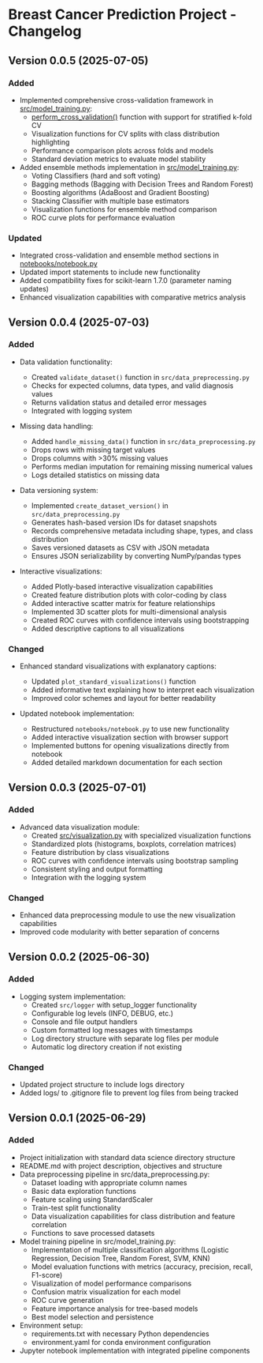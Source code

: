 # Breast Cancer Prediction Project - Changelog

## Version 0.0.5 (2025-07-05)

### Added
- Implemented comprehensive cross-validation framework in [src/model_training.py](cci:7://file:///Users/carlo/Developer/notebooks/Breast-Cancer-Prediction/src/model_training.py:0:0-0:0):
  - [perform_cross_validation()](cci:1://file:///Users/carlo/Developer/notebooks/Breast-Cancer-Prediction/src/model_training.py:494:0-571:21) function with support for stratified k-fold CV
  - Visualization functions for CV splits with class distribution highlighting
  - Performance comparison plots across folds and models
  - Standard deviation metrics to evaluate model stability
- Added ensemble methods implementation in [src/model_training.py](cci:7://file:///Users/carlo/Developer/notebooks/Breast-Cancer-Prediction/src/model_training.py:0:0-0:0):
  - Voting Classifiers (hard and soft voting)
  - Bagging methods (Bagging with Decision Trees and Random Forest)
  - Boosting algorithms (AdaBoost and Gradient Boosting)
  - Stacking Classifier with multiple base estimators
  - Visualization functions for ensemble method comparison
  - ROC curve plots for performance evaluation

### Updated
- Integrated cross-validation and ensemble method sections in [notebooks/notebook.py](cci:7://file:///Users/carlo/Developer/notebooks/Breast-Cancer-Prediction/notebooks/notebook.py:0:0-0:0)
- Updated import statements to include new functionality
- Added compatibility fixes for scikit-learn 1.7.0 (parameter naming updates)
- Enhanced visualization capabilities with comparative metrics analysis

## Version 0.0.4 (2025-07-03)

### Added
- Data validation functionality:
  - Created `validate_dataset()` function in `src/data_preprocessing.py`
  - Checks for expected columns, data types, and valid diagnosis values
  - Returns validation status and detailed error messages
  - Integrated with logging system

- Missing data handling:
  - Added `handle_missing_data()` function in `src/data_preprocessing.py`
  - Drops rows with missing target values
  - Drops columns with >30% missing values
  - Performs median imputation for remaining missing numerical values
  - Logs detailed statistics on missing data

- Data versioning system:
  - Implemented `create_dataset_version()` in `src/data_preprocessing.py`
  - Generates hash-based version IDs for dataset snapshots
  - Records comprehensive metadata including shape, types, and class distribution
  - Saves versioned datasets as CSV with JSON metadata
  - Ensures JSON serializability by converting NumPy/pandas types

- Interactive visualizations:
  - Added Plotly-based interactive visualization capabilities
  - Created feature distribution plots with color-coding by class
  - Added interactive scatter matrix for feature relationships
  - Implemented 3D scatter plots for multi-dimensional analysis
  - Created ROC curves with confidence intervals using bootstrapping
  - Added descriptive captions to all visualizations

### Changed
- Enhanced standard visualizations with explanatory captions:
  - Updated `plot_standard_visualizations()` function
  - Added informative text explaining how to interpret each visualization
  - Improved color schemes and layout for better readability

- Updated notebook implementation:
  - Restructured `notebooks/notebook.py` to use new functionality
  - Added interactive visualization section with browser support
  - Implemented buttons for opening visualizations directly from notebook
  - Added detailed markdown documentation for each section

## Version 0.0.3 (2025-07-01)

### Added
- Advanced data visualization module:
  - Created [src/visualization.py](cci:7://file:///Users/carlo/Developer/notebooks/Breast-Cancer-Prediction/src/visualization.py:0:0-0:0) with specialized visualization functions
  - Standardized plots (histograms, boxplots, correlation matrices)
  - Feature distribution by class visualizations
  - ROC curves with confidence intervals using bootstrap sampling
  - Consistent styling and output formatting
  - Integration with the logging system

### Changed
- Enhanced data preprocessing module to use the new visualization capabilities
- Improved code modularity with better separation of concerns

## Version 0.0.2 (2025-06-30)

### Added
- Logging system implementation:
  - Created `src/logger` with setup_logger functionality
  - Configurable log levels (INFO, DEBUG, etc.)
  - Console and file output handlers
  - Custom formatted log messages with timestamps
  - Log directory structure with separate log files per module
  - Automatic log directory creation if not existing

### Changed
- Updated project structure to include logs directory
- Added logs/ to .gitignore file to prevent log files from being tracked

## Version 0.0.1 (2025-06-29)

### Added
- Project initialization with standard data science directory structure
- README.md with project description, objectives and structure
- Data preprocessing pipeline in src/data_preprocessing.py:
  - Dataset loading with appropriate column names
  - Basic data exploration functions
  - Feature scaling using StandardScaler
  - Train-test split functionality
  - Data visualization capabilities for class distribution and feature correlation
  - Functions to save processed datasets
- Model training pipeline in src/model_training.py:
  - Implementation of multiple classification algorithms (Logistic Regression, Decision Tree, Random Forest, SVM, KNN)
  - Model evaluation functions with metrics (accuracy, precision, recall, F1-score)
  - Visualization of model performance comparisons
  - Confusion matrix visualization for each model
  - ROC curve generation
  - Feature importance analysis for tree-based models
  - Best model selection and persistence
- Environment setup:
  - requirements.txt with necessary Python dependencies
  - environment.yaml for conda environment configuration
- Jupyter notebook implementation with integrated pipeline components
